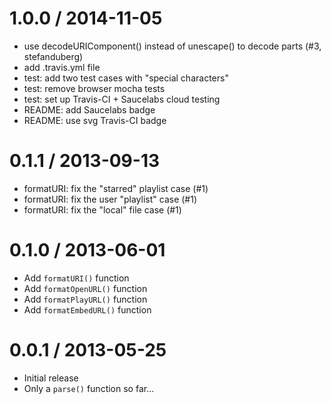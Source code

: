
1.0.0 / 2014-11-05
==================

 * use decodeURIComponent() instead of unescape() to decode parts (#3, stefanduberg)
 * add .travis.yml file
 * test: add two test cases with "special characters"
 * test: remove browser mocha tests
 * test: set up Travis-CI + Saucelabs cloud testing
 * README: add Saucelabs badge
 * README: use svg Travis-CI badge

0.1.1 / 2013-09-13
==================

 * formatURI: fix the "starred" playlist case (#1)
 * formatURI: fix the user "playlist" case (#1)
 * formatURI: fix the "local" file case (#1)

0.1.0 / 2013-06-01
==================

 * Add `formatURI()` function
 * Add `formatOpenURL()` function
 * Add `formatPlayURL()` function
 * Add `formatEmbedURL()` function

0.0.1 / 2013-05-25
==================

 * Initial release
 * Only a `parse()` function so far...
